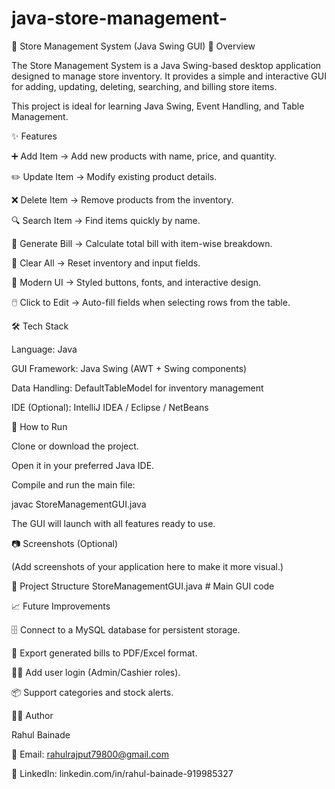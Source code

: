 # java-store-management-
🛒 Store Management System (Java Swing GUI)
📌 Overview

The Store Management System is a Java Swing-based desktop application designed to manage store inventory.
It provides a simple and interactive GUI for adding, updating, deleting, searching, and billing store items.

This project is ideal for learning Java Swing, Event Handling, and Table Management.

✨ Features

➕ Add Item → Add new products with name, price, and quantity.

✏️ Update Item → Modify existing product details.

❌ Delete Item → Remove products from the inventory.

🔍 Search Item → Find items quickly by name.

🧾 Generate Bill → Calculate total bill with item-wise breakdown.

🧹 Clear All → Reset inventory and input fields.

🎨 Modern UI → Styled buttons, fonts, and interactive design.

🖱️ Click to Edit → Auto-fill fields when selecting rows from the table.

🛠️ Tech Stack

Language: Java

GUI Framework: Java Swing (AWT + Swing components)

Data Handling: DefaultTableModel for inventory management

IDE (Optional): IntelliJ IDEA / Eclipse / NetBeans

🚀 How to Run

Clone or download the project.

Open it in your preferred Java IDE.

Compile and run the main file:

javac StoreManagementGUI.java



The GUI will launch with all features ready to use.

📷 Screenshots (Optional)

(Add screenshots of your application here to make it more visual.)

📂 Project Structure
StoreManagementGUI.java    # Main GUI code

📈 Future Improvements

🗄️ Connect to a MySQL database for persistent storage.

📑 Export generated bills to PDF/Excel format.

👨‍💼 Add user login (Admin/Cashier roles).

📦 Support categories and stock alerts.

👨‍💻 Author

Rahul Bainade

📧 Email: rahulrajput79800@gmail.com

🔗 LinkedIn: linkedin.com/in/rahul-bainade-919985327
